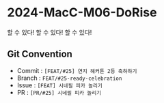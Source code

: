 # 2024-MacC-M06-DoRise
할 수 있다! 할 수 있다! 할 수 있다!

## Git Convention 
- Commit : `[FEAT/#25] 연지 해커톤 2등 축하하기`
- Branch : `FEAT/#25-ready-celebration`
- Issue : `[FEAT] 시네필 피카 놀리기`
- PR : `[PR/#25] 시네필 피카 놀리기`
